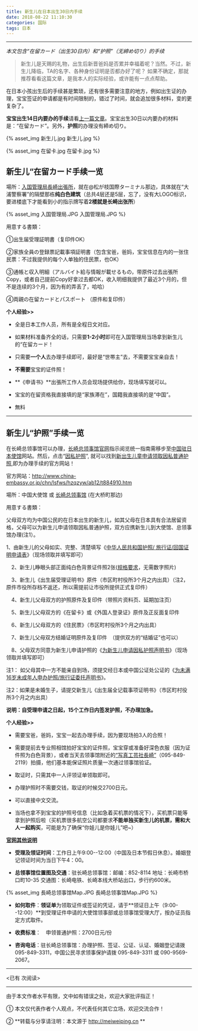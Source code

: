 ```yaml
---
title: 新生儿在日本出生30日内手续
date: 2018-08-22 11:10:30
categories: 国际
tags: 日本
---
```


---

*本文包含“在留カード（出生30日内）和“护照”（无締め切り）的手续*


> 新生儿是天赐的礼物，出生后新晋爸妈是否累并幸福着呢？当然。不过，新生儿降临，TA的名字、各种身份证明是否都办好了呢？
> 如果不确定，那就推荐看看这篇文章，是我本人的实际经验，或许能有一点点帮助。

在日本小孩出生后的手续甚是繁琐，还有很多需要注意的地方，例如出生证的办理，宝宝签证的申请都是有时间限制的，错过了时间，就会追加很多材料，变的更复杂了。

**宝宝出生14日内要办的手续**请看[上一篇文章](http://PhDMeiwp.github.io/%E6%96%B0%E7%94%9F%E5%84%BF%E5%9C%A8%E6%97%A5%E6%9C%AC%E5%87%BA%E7%94%9F14%E6%97%A5%E5%86%85%E6%89%8B%E7%BB%AD/)。宝宝出生30日以内要办的材料是：“在留カード”。另外，**护照**的办理没有締め切り。

{% asset_img 新生儿.jpg 新生儿.jpg %}

{% asset_img 在留卡.jpg 在留卡.jpg %}

<!-- more -->


## 新生儿“在留カード手续一览

  場所：[入国管理局長崎出張所](http://www.immi-moj.go.jp/soshiki/kikou/fukuoka.html)，就在@松が枝国際ターミナル那边，具体就在“大浦警察署”的隔壁那栋**纯白色建筑**（总共4层还是5层，忘了，没有大LOGO标识，要进楼底下才能看到小的指示牌写着**2楼就是长崎出张所**）

{% asset_img 入国管理局.JPG 入国管理局.JPG %}
  
  用意する書類：
  
  ①出生届受理証明書（复印件OK）

  ②家族全員の登録票記載事項証明書（包含宝爸，爸妈，宝宝信息在内的一张住民票：不过我提供的每个人单独的住民票，也OK）

  ③通帳と収入明細（アルバイト給与情報が載せるもの，带原件过去出張所Copy，或者自己提前Copy好拿过去都OK，收入明细我提供了最近3个月的，但不是连续的3个月，因为有的弄丢了，哈哈）

  ④両親の在留カードとパスポート （原件和复印件）
  
  **个人经验>>** 
  
  - 全是日本工作人员，所有是全程日文对应。
  
  - 如果材料准备齐全的话，只需要**1-2小时**即可在入国管理局当场拿到新生儿的“在留カード！
  
  - 只需要**一个人**去办理手续即可，最好是“世帯主”去，不需要宝宝亲自去！
  
  - **不需要**宝宝的证件照！
  
  - **《申请书》**出張所工作人员会现场提供给你，现场填写就可以。
  
  - 宝宝的在留资格我直接填的是“家族滞在”，国籍我直接填的是“中国”。
  
  - 無料
  

----
  
  
## 新生儿“护照”手续一览

在长崎总领事馆可以办理，[长崎总领事馆官网](http://nagasaki.china-consulate.org/chn/lsfw/hzxx/t1245306.htm)指示阅览统一指南需移步至[中国驻日本使馆](http://www.china-embassy.or.jp/chn/lsfws/hzqzyw/)网站。然后，点击“[因私护照](http://www.china-embassy.or.jp/chn/lsfws/hzqzyw/ab12/)”,
就可以找到[新出生儿童申请领取因私普通护照](http://www.china-embassy.or.jp/chn/lsfws/hzqzyw/ab12/t884910.htm),即为办理手续的官方网站！
  
  官方网站：http://www.china-embassy.or.jp/chn/lsfws/hzqzyw/ab12/t884910.htm

  場所：中国大使馆 或 [长崎总领事馆](http://nagasaki.china-consulate.org/chn/lsfw/hzxx/) (在大桥町那边)

  用意する書類：
  
  父母双方均为中国公民的在日本出生的新生儿，如其父母在日本具有合法居留资格，父母可以为新生儿申请领取因私普通护照，双方应携新生儿到大使馆、总领事馆办理(注1）。　
  
  1、由新生儿的父母如实、完整、清楚填写《[中华人民共和国护照/ 旅行证/回国证明申请表](http://www.china-embassy.or.jp/chn/lsfws/glbgxzdy/P020170524616995404388.docx)》（现场领取并填写即可）　　

　2、新生儿睁眼头部正面纯白色背景证件照2张([规格要求](http://www.china-embassy.or.jp/chn/lsfws/hzqzyw/ab12/P020170317372743198474.jpg)，无需数字照片)　　

　3、新生儿《出生届受理证明书》原件（市区町村役所3个月之内出具）（注2，原件市役所存档不返还，所以需提前让市役所提供正式复印件）　　

　4、新生儿父母双方的护照原件及复印件（带照片资料页、延期加注页）　　

　5、新生儿父母双方的《在留卡》或《外国人登录证》原件及正反面复印件　　

　6、新生儿父母双方的《住民票》（市区町村役所3个月之内出具）　　

　7、新生儿父母双方结婚证明原件及复印件　（提供双方的“结婚证”也可以）

　8、父母双方同意为新生儿申请护照的《[为新生儿申请因私护照声明书](http://www.china-embassy.or.jp/chn/tpxw/P020111208363589710124.pdf)》（现场领取并填写即可）　　　

   注1： 如父母其中一方不能亲自到场，须提交经日本或中国公证处公证的《[为未满16岁未成年人申办护照/旅行证委托声明书](http://www.china-embassy.or.jp/chn/lsfws/glbgxzdy/P020140723595988144810.pdf)》。

   注2：如果是未婚生子，请提交新生儿《出生届全记载事项证明书》（市区町村役所3个月之内出具）

**说明：自受理申请之日起，15个工作日内签发护照，不办理加急。**　
  

  **个人经验>>** 
  
  - 需要宝爸，爸妈，宝宝一起去办理手续，因为要现场拍3人的合照！
  
  - 需要提前去专业照相馆拍好宝宝的证件照，宝宝穿或准备好深色衣服（因为证件照为白色背景），或者当天去领事馆附近的[“写真工芸社長崎”](https://www.sknagasaki.jp/)（095-849-2119）拍摄，他们基本能保证照片质量一次通过领事馆验证。
  
  - 取证时，只需其中一人评领证单领取即可。
  
  - 办理护照时不需要交钱，取证的时候交2700日元。
  
  - 可以直接中文交流。
  
  - 当场也拿不到宝宝的护照号信息（比如急着买机票的情况下），买机票只能等拿到护照后啦（买机票很多航空公司都要求**不能单独买新生儿的机票，需和大人一起购买**，可能是为了确保“你娃儿是你娃儿”吧~）
  
  
**[官网其他说明](http://www.china-embassy.or.jp/chn/lsfws/hzqzyw/ab12/t884910.htm)**
  
  - **受理及领证时间**：工作日上午9:00--12:00（中国及日本节假日休息）。婚姻登记领证时间为当日下午4：00。
  
  - **总领事馆位置图及交通**：驻长崎总领事馆：邮编：852-8114 地址：长崎市桥口町10-35 交通图：长崎电铁、长崎本线大桥站出口，步行约600米。

  
{% asset_img 長崎总领事馆Map.JPG 長崎总领事馆Map.JPG %}

  
  - **如何取件**：**领证单**为领取证件或签证的凭证，请于**领证日上午（9:00--12:00）**到受理证件申请的大使馆领事部或总领事馆受理大厅，按办证员指定方式取件。
  
  - **收费标准**：　申领普通护照：2700日元/份
  
  - **咨询电话**：驻长崎总领事馆：办理护照、签证、公证、认证、婚姻登记请拨 095-849-3311，中国公民寻求领事保护请拨 095-849-3311 或 090-9569-2067。　

---

<span id="busuanzi_container_page_pv">
<已有 <span id="busuanzi_value_page_pv"></span> 次阅读>
</span>

---


由于本文作者水平有限，文中如有错误之处，欢迎大家批评指正！

① 本文仅代表作者个人观点，不代表任何其它立场，欢迎交流合作！

② **转载与分享请注明：本文源于 http://meiweiping.cn **